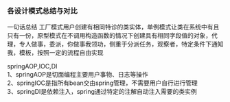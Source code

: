 ### 各设计模式总结与对比
一句话总结
工厂模式用户创建有相同特诊的类实体，单例模式让类在系统中有且只有一份，原型模式在不调用构造函数的情况下创建具有相同字段值的对象，代理，专人做事，委派，你做事我领功，侧重于分派任务，观察者，特定条件下通知我，模板，按照一定的流程自由实现


springAOP,IOC,DI  
1、springAOP是切面编程主要用户事物、日志等操作  
2、springIOC是指所有bean交由spring管理，不需要用户自行进行管理  
3、springDI是依赖注入，spring通过特定的注解自动注入需要的类实例  